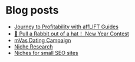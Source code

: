 # Blog posts
<!-- BLOG-POST-LIST:START -->
- [Journey to Profitability with affLIFT Guides](https://afflift.com/f/threads/journey-to-profitability-with-afflift-guides.10148/)
- [🐰 Pull a Rabbit out of a hat！ New Year Contest](https://afflift.com/f/threads/%F0%9F%90%B0-pull-a-rabbit-out-of-a-hat%EF%BC%81-new-year-contest.10192/)
- [mVas Dating Campaign](https://afflift.com/f/threads/mvas-dating-campaign.10199/)
- [Niche Research](https://afflift.com/f/threads/niche-research.9863/)
- [Niches for small SEO sites](https://afflift.com/f/threads/niches-for-small-seo-sites.8559/)
<!-- BLOG-POST-LIST:END -->
